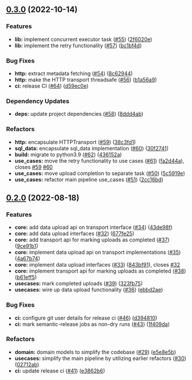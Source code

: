 ## [0.3.0](https://github.com/savannahghi/idr-client/compare/v0.2.0...v0.3.0) (2022-10-14)


### Features

* **lib:** implement concurrent executor task ([#55](https://github.com/savannahghi/idr-client/issues/55)) ([2f6020e](https://github.com/savannahghi/idr-client/commit/2f6020edf764fe4af0851d147d8423202ac5de70))
* **lib:** implement the retry functionality ([#57](https://github.com/savannahghi/idr-client/issues/57)) ([bc1bf4d](https://github.com/savannahghi/idr-client/commit/bc1bf4d55f688d2fe647bafddf76f272c8736f2c))


### Bug Fixes

* **http:** extract metadata fetching ([#54](https://github.com/savannahghi/idr-client/issues/54)) ([8c62944](https://github.com/savannahghi/idr-client/commit/8c62944b2edc69e9d711a4aa826c9d7238aeea6c))
* **http:** make the HTTP transport threadsafe ([#56](https://github.com/savannahghi/idr-client/issues/56)) ([b1a56a9](https://github.com/savannahghi/idr-client/commit/b1a56a91002feeccb3c25aa88fa4308a53262771))
* **ci:** release CI ([#64](https://github.com/savannahghi/idr-client/issues/64)) ([d59ec0e](https://github.com/savannahghi/idr-client/commit/d59ec0e23a7d37a6d81536dd9b78970b04056b33))


### Dependency Updates

* **deps:** update project dependencies ([#58](https://github.com/savannahghi/idr-client/issues/58)) ([8ddd4ab](https://github.com/savannahghi/idr-client/commit/8ddd4abbe0b25d00500d07031cde2519cba01d9f))


### Refactors

* **http:** encapsulate HTTPTransport ([#59](https://github.com/savannahghi/idr-client/issues/59)) ([38c3fd1](https://github.com/savannahghi/idr-client/commit/38c3fd1d92f488332f2f1aaae8bd43e0ba74dc3f))
* **sql_data:** encapsulate sql_data implementation ([#60](https://github.com/savannahghi/idr-client/issues/60)) ([30f2741](https://github.com/savannahghi/idr-client/commit/30f274187fe996862208fb2a2184c7fca68c2f24))
* **build:** migrate to python3.9 ([#62](https://github.com/savannahghi/idr-client/issues/62)) ([436152a](https://github.com/savannahghi/idr-client/commit/436152adb6fec01109af4479d07ab5a5e04a9369))
* **use_cases:** move the retry functionality to use cases ([#61](https://github.com/savannahghi/idr-client/issues/61)) ([fa2d44a](https://github.com/savannahghi/idr-client/commit/fa2d44a24c24c2ddb42b5dd7cfd98edd5a53bb28)), closes [#59](https://github.com/savannahghi/idr-client/issues/59) [#60](https://github.com/savannahghi/idr-client/issues/60)
* **use_cases:** move upload completion to separate task ([#50](https://github.com/savannahghi/idr-client/issues/50)) ([5c5919e](https://github.com/savannahghi/idr-client/commit/5c5919e82f036f12a51147ea56dc3f6357b4a21b))
* **use_cases:** refactor main pipeline use_cases ([#51](https://github.com/savannahghi/idr-client/issues/51)) ([2cc16bd](https://github.com/savannahghi/idr-client/commit/2cc16bd10d2fc73d0cb77a4e912ad345d8711d8c))

## [0.2.0](https://github.com/savannahghi/idr-client/compare/v0.1.0...v0.2.0) (2022-08-18)


### Features

* **core:** add data upload api on transport interface ([#34](https://github.com/savannahghi/idr-client/issues/34)) ([43de98f](https://github.com/savannahghi/idr-client/commit/43de98fd8d5019863102fcadeb9ca1767a0b67c0))
* **core:** add data upload interfaces ([#32](https://github.com/savannahghi/idr-client/issues/32)) ([677fe25](https://github.com/savannahghi/idr-client/commit/677fe2544d693582c9a90324256bf09b92260dd1))
* **core:** add transport api for marking uploads as completed ([#37](https://github.com/savannahghi/idr-client/issues/37)) ([9ce91b1](https://github.com/savannahghi/idr-client/commit/9ce91b1775846254b7688c2567f772731f98cfee))
* **core:** implement data upload api on transport implementations ([#35](https://github.com/savannahghi/idr-client/issues/35)) ([4a67b74](https://github.com/savannahghi/idr-client/commit/4a67b74998c5dd89f1eebaaa33205e52eab900d2))
* **core:** implement data upload interfaces ([#33](https://github.com/savannahghi/idr-client/issues/33)) ([843bf91](https://github.com/savannahghi/idr-client/commit/843bf91ffbf4359dfbaa51cdaf6a4d77594c805f)), closes [#32](https://github.com/savannahghi/idr-client/issues/32)
* **core:** implement transport api for marking uploads as completed ([#38](https://github.com/savannahghi/idr-client/issues/38)) ([b61eff5](https://github.com/savannahghi/idr-client/commit/b61eff50c20655c61663cbd1029d610572813429))
* **usecases:** mark completed uploads ([#39](https://github.com/savannahghi/idr-client/issues/39)) ([323fb75](https://github.com/savannahghi/idr-client/commit/323fb75844c30ef0ca30e33dee034e69dd6faebd))
* **usecases:** wire up data upload functionality ([#36](https://github.com/savannahghi/idr-client/issues/36)) ([ebbd2ae](https://github.com/savannahghi/idr-client/commit/ebbd2ae278c73b447290d00452e35af377906688))


### Bug Fixes

* **ci:** configure git user details for release ci ([#46](https://github.com/savannahghi/idr-client/issues/46)) ([d394810](https://github.com/savannahghi/idr-client/commit/d39481056eb965cab137c5487dd3c60b816ea7f0))
* **ci:** mark semantic-release jobs as non-dry runs ([#43](https://github.com/savannahghi/idr-client/issues/43)) ([1f409da](https://github.com/savannahghi/idr-client/commit/1f409da137aa9043e53cad4f2aeff6bf970243d0))


### Refactors

* **domain:** domain models to simplify the codebase ([#29](https://github.com/savannahghi/idr-client/issues/29)) ([e5e8e5b](https://github.com/savannahghi/idr-client/commit/e5e8e5b6855fd08c9a3b7f71bade5ee109dcfac8))
* **usecases:** simplify the main pipeline by utilizing earlier refactors ([#30](https://github.com/savannahghi/idr-client/issues/30)) ([02712ab](https://github.com/savannahghi/idr-client/commit/02712abdd41bd535a4f327ee458b8a716718c820))
* **ci:** update release ci ([#41](https://github.com/savannahghi/idr-client/issues/41)) ([e3862b6](https://github.com/savannahghi/idr-client/commit/e3862b6e5155ff61d85187d21e21cbdede80d26e))

